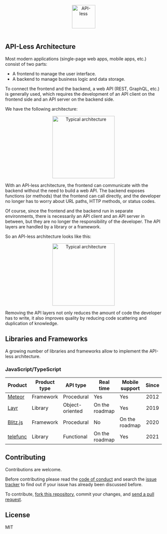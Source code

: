 <p align="center">
	<img src="assets/apiless-icon.svg" width="75" alt="API-less">
	<br>
	<br>
</p>

## API-Less Architecture

Most modern applications (single-page web apps, mobile apps, etc.) consist of two parts:

- A frontend to manage the user interface.
- A backend to manage business logic and data storage.

To connect the frontend and the backend, a web API (REST, GraphQL, etc.) is generally used, which requires the development of an API client on the frontend side and an API server on the backend side.

We have the following architecture:

<p align="center">
	<img src="assets/typical-architecture.png" width="200" alt="Typical architecture">
</p>

With an API-less architecture, the frontend can communicate with the backend without the need to build a web API. The backend exposes functions (or methods) that the frontend can call directly, and the developer no longer has to worry about URL paths, HTTP methods, or status codes.

Of course, since the frontend and the backend run in separate environments, there is necessarily an API client and an API server in between, but they are no longer the responsibility of the developer. The API layers are handled by a library or a framework.

So an API-less architecture looks like this:

<p align="center">
	<img src="assets/apiless-architecture.png" width="200" alt="Typical architecture">
</p>

Removing the API layers not only reduces the amount of code the developer has to write, it also improves quality by reducing code scattering and duplication of knowledge.

## Libraries and Frameworks

A growing number of libraries and frameworks allow to implement the API-less architecture.

### JavaScript/TypeScript

| Product                           | Product type | API type        | Real time      | Mobile support | Since |
| --------------------------------- | ------------ | --------------- | -------------- | -------------- | :---: |
| [Meteor](https://www.meteor.com/) | Framework    | Procedural      | Yes            | Yes            | 2012  |
| [Layr](https://layrjs.com/)       | Library      | Object-oriented | On the roadmap | Yes            | 2019  |
| [Blitz.js](https://blitzjs.com/)  | Framework    | Procedural      | No             | On the roadmap | 2020  |
| [telefunc](https://telefunc.com/) | Library      | Functional      | On the roadmap | Yes            | 2021  |

## Contributing

Contributions are welcome.

Before contributing please read the [code of conduct](https://github.com/apilessdev/apiless/blob/main/CODE_OF_CONDUCT.md) and search the [issue tracker](https://github.com/apilessdev/apiless/issues) to find out if your issue has already been discussed before.

To contribute, [fork this repository](https://docs.github.com/en/github/getting-started-with-github/fork-a-repo/), commit your changes, and [send a pull request](https://docs.github.com/en/github/collaborating-with-issues-and-pull-requests/about-pull-requests).

## License

MIT

